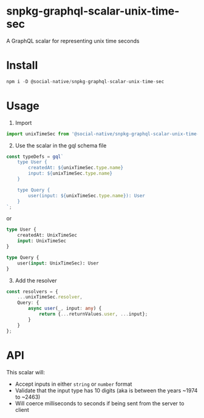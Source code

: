 # snpkg-graphql-scalar-unix-time-sec

A GraphQL scalar for representing unix time seconds

# Install

```typescript
npm i -D @social-native/snpkg-graphql-scalar-unix-time-sec
```

# Usage

1. Import

```typescript
import unixTimeSec from '@social-native/snpkg-graphql-scalar-unix-time-sec';
```

2. Use the scalar in the gql schema file

```typescript
const typeDefs = gql`
    type User {
        createdAt: ${unixTimeSec.type.name}
        input: ${unixTimeSec.type.name}
    }

    type Query {
        user(input: ${unixTimeSec.type.name}): User
    }
`;
```

or

```graphql
type User {
    createdAt: UnixTimeSec
    input: UnixTimeSec
}

type Query {
    user(input: UnixTimeSec): User
}
```

3. Add the resolver

```typescript
const resolvers = {
    ...unixTimeSec.resolver,
    Query: {
        async user(_, input: any) {
            return {...returnValues.user, ...input};
        }
    }
};
```

# API

This scalar will:

-   Accept inputs in either `string` or `number` format
-   Validate that the input type has 10 digits (aka is between the years ~1974 to ~2463)
-   Will coerce milliseconds to seconds if being sent from the server to client
